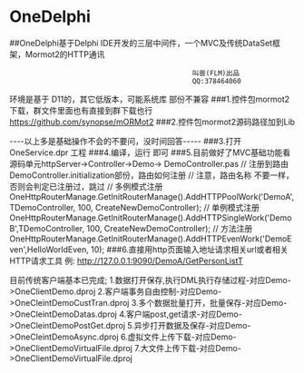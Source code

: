 # OneDelphi
##OneDelphi基于Delphi IDE开发的三层中间件，一个MVC及传统DataSet框架，Mormot2的HTTP通讯

                                                 叫兽(FLM)出品
                                                 QQ:378464060
                                                 
环境是基于 D11的，其它低版本，可能系统库 部份不兼容
###1.控件包mormot2下载，群文件里面也有直接到群下载也行
  https://github.com/synopse/mORMot2
###2.控件包mormot2源码路径加到Lib

----以上多是基础操作不会的不要问，没时间回答-----
###3.打开 OneService.dpr 工程
###4.编译，运行 即可
###5.目前做好了MVC基础功能看源码单元httpServer->Controller->Demo-> DemoController.pas
   // 注册到路由 DemoController.initialization部份，路由如何注册
   // 注意，路由名称 不要一样，否则会判定已注册过，跳过
  // 多例模式注册
  OneHttpRouterManage.GetInitRouterManage().AddHTTPPoolWork('DemoA',TDemoController, 100, CreateNewDemoController);
  // 单例模式注册
  OneHttpRouterManage.GetInitRouterManage().AddHTTPSingleWork('DemoB',TDemoController, 100, CreateNewDemoController);
  // 方法注册
 OneHttpRouterManage.GetInitRouterManage().AddHTTPEvenWork('DemoEven',HelloWorldEven, 10);
###6.直接用http页面输入地址请求相关url或者相关HTTP请求工具
  例:  http://127.0.0.1:9090/DemoA/GetPersonListT



目前传统客户端基本已完成;
1.数据打开保存,执行DML执行存储过程-对应Demo->OneClientDemo.dproj
2.客户端事务自由控制-对应Demo->OneCleintDemoCustTran.dproj
3.多个数据批量打开，批量保存-对应Demo->OneCleintDemoDatas.dproj
4.客户端post,get请求-对应Demo->OneCleintDemoPostGet.dproj
5.异步打开数据及保存-对应Demo->OneCleintDemoAsync.dproj
6.虚拟文件上传下载-对应Demo->OneClientDemoVirtualFile.dproj
7.大文件上传下载-对应Demo->OneClientDemoVirtualFile.dproj
